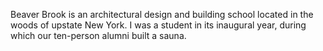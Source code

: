 <!--
title: Beaver Brook
location: Port Jervis, NY
description: A forest community in Upstate New York
website: http://beaverbrook.com/
start: 2013-08-26
end: 2013-09-06
-->

Beaver Brook is an architectural design and building school located in the woods of upstate New York. I was a student in its inaugural year, during which our ten-person alumni built a sauna.
